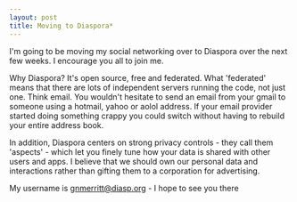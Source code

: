 ```yaml
---
layout: post
title: Moving to Diaspora*
---
```


I'm going to be moving my social networking over to Diaspora over the next few weeks. I encourage you all to join me.

Why Diaspora? It's open source, free and federated. What 'federated' means that there are lots of independent servers running the code, not just one. Think email. You wouldn't hesitate to send an email from your gmail to someone using a hotmail, yahoo or aolol address. If your email provider started doing something crappy you could switch without having to rebuild your entire address book.

In addition, Diaspora centers on strong privacy controls - they call them 'aspects' - which let you finely tune how your data is shared with other users and apps. I believe that we should own our personal data and interactions rather than gifting them to a corporation for advertising.

My username is [gnmerritt@diasp.org](https://diasp.org/people/da77ca90723a4ef3) - I hope to see you there
